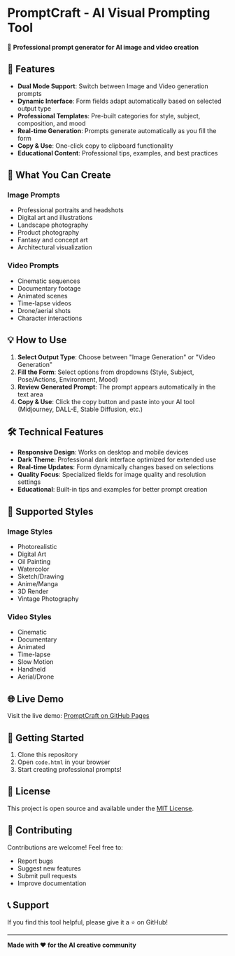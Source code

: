 # PromptCraft - AI Visual Prompting Tool

🎨 **Professional prompt generator for AI image and video creation**

## 🚀 Features

- **Dual Mode Support**: Switch between Image and Video generation prompts
- **Dynamic Interface**: Form fields adapt automatically based on selected output type
- **Professional Templates**: Pre-built categories for style, subject, composition, and mood
- **Real-time Generation**: Prompts generate automatically as you fill the form
- **Copy & Use**: One-click copy to clipboard functionality
- **Educational Content**: Professional tips, examples, and best practices

## 🎯 What You Can Create

### Image Prompts
- Professional portraits and headshots
- Digital art and illustrations
- Landscape photography
- Product photography
- Fantasy and concept art
- Architectural visualization

### Video Prompts
- Cinematic sequences
- Documentary footage
- Animated scenes
- Time-lapse videos
- Drone/aerial shots
- Character interactions

## 💡 How to Use

1. **Select Output Type**: Choose between "Image Generation" or "Video Generation"
2. **Fill the Form**: Select options from dropdowns (Style, Subject, Pose/Actions, Environment, Mood)
3. **Review Generated Prompt**: The prompt appears automatically in the text area
4. **Copy & Use**: Click the copy button and paste into your AI tool (Midjourney, DALL-E, Stable Diffusion, etc.)

## 🛠️ Technical Features

- **Responsive Design**: Works on desktop and mobile devices
- **Dark Theme**: Professional dark interface optimized for extended use
- **Real-time Updates**: Form dynamically changes based on selections
- **Quality Focus**: Specialized fields for image quality and resolution settings
- **Educational**: Built-in tips and examples for better prompt creation

## 🎨 Supported Styles

### Image Styles
- Photorealistic
- Digital Art
- Oil Painting
- Watercolor
- Sketch/Drawing
- Anime/Manga
- 3D Render
- Vintage Photography

### Video Styles
- Cinematic
- Documentary
- Animated
- Time-lapse
- Slow Motion
- Handheld
- Aerial/Drone

## 🌐 Live Demo

Visit the live demo: [PromptCraft on GitHub Pages](https://your-username.github.io/promptcraft)

## 🚀 Getting Started

1. Clone this repository
2. Open `code.html` in your browser
3. Start creating professional prompts!

## 📝 License

This project is open source and available under the [MIT License](LICENSE).

## 🤝 Contributing

Contributions are welcome! Feel free to:
- Report bugs
- Suggest new features
- Submit pull requests
- Improve documentation

## 📞 Support

If you find this tool helpful, please give it a ⭐ on GitHub!

---

**Made with ❤️ for the AI creative community**